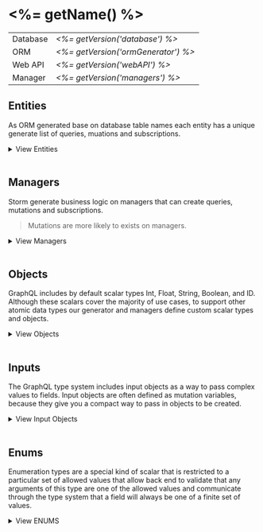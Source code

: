 # <%= getName() %>

|   |   |
|---|---|
|Database | *<%= getVersion('database') %>* |
|ORM| *<%= getVersion('ormGenerator') %>* |
|Web API| *<%= getVersion('webAPI') %>* |
|Manager| *<%= getVersion('managers') %>* |

## Entities

As ORM generated base on database table names each entity has a unique generate list of queries, muations and subscriptions.

<details>
<summary> View Entities</summary>
 
<%_ entities.forEach(value => { _%>
  - [<%= value.name %>](./entities/<%= value.name %>.md) 
<%_ }) _%>

</details>

<br>

## Managers

Storm generate business logic on managers that can create queries, mutations and subscriptions.

> Mutations are more likely to exists on managers.

<details>

<summary> View Managers</summary>

<%_ managers.forEach(value => { _%>
  - [<%= value.name %>](./managers/<%= value.name %>.md) 
<%_ }) _%>

</details>

<br>

## Objects

GraphQL includes by default scalar types Int, Float, String, Boolean, and ID. Although these scalars cover the majority of use cases, to support other atomic data types our generator and managers define custom scalar types and objects.

<details>
<summary> View Objects</summary>

<%_ objectTypes.forEach(value => { _%>
  - [<%= value.name %>](./objects/<%= value.name %>.md) 
<%_ }) _%>

</details>

<br>

## Inputs

The GraphQL type system includes input objects as a way to pass complex values to fields. Input objects are often defined as mutation variables, because they give you a compact way to pass in objects to be created.

<details>
<summary> View Input Objects</summary>

<%_ inputs.forEach(value => { _%>
  - [<%= value.name %>](./inputs/<%= value.name %>.md)
<%_ }) _%>

</details>

<br>

## Enums

Enumeration types are a special kind of scalar that is restricted to a particular set of allowed values that allow back end to validate that any arguments of this type are one of the allowed values and communicate through the type system that a field will always be one of a finite set of values.

<details>
<summary> View ENUMS</summary>

<%_ enums.forEach(value => { _%>
  - [<%= value.name %>](./enums/<%= value.name %>.md) 
<%_ }) _%>

</details>
